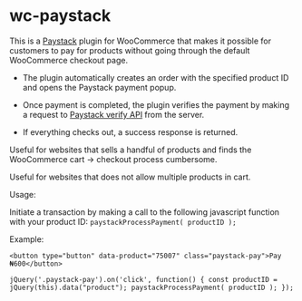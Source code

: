 # wc-paystack
This is a [Paystack](https://paystack.com/) plugin for WooCommerce that makes it possible for customers to pay for products without going through the default WooCommerce checkout page.

 - The plugin automatically creates an order with the specified product ID and opens the Paystack payment popup.

 - Once payment is completed, the plugin verifies the payment by making a request to [Paystack verify API](https://paystack.com/docs/payments/verify-payments) from the server.

 - If everything checks out, a success response is returned.

Useful for websites that sells a handful of products and finds the WooCommerce cart -> checkout process cumbersome.

Useful for websites that does not allow multiple products in cart.

Usage:

Initiate a transaction by making a call to the following javascript function with your product ID: `paystackProcessPayment( productID );`

Example:

`<button type="button" data-product="75007" class="paystack-pay">Pay ₦600</button>`

`jQuery('.paystack-pay').on('click', function() {
	const productID = jQuery(this).data("product");
	paystackProcessPayment( productID );
});`
